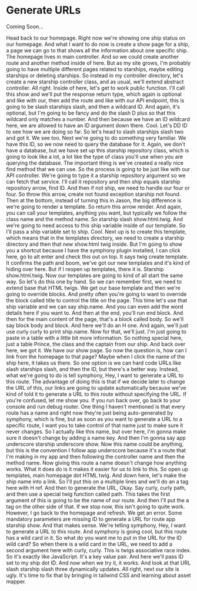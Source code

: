 # Generate URLs

Coming Soon...

Head back to our homepage. Right now we're showing one ship status on our homepage. And what I want to do now is create a show page for a ship, a page we can go to that shows all the information about one specific ship. The homepage lives in main controller. And so we could create another route and another method inside of here. But as my site grows, I'm probably going to have multiple different pages related to starships, maybe editing starships or deleting starships. So instead in my controller directory, let's create a new starship controller class, and as usual, we'll extend abstract controller. All right. Inside of here, let's get to work public function. I'll call this show and we'll put the response return type, which again is optional and like with our, then add the route and like with our API endpoint, this is going to be slash starships slash, and then a wildcard ID. And again, it's optional, but I'm going to be fancy and do the slash D plus so that this wildcard only matches a number. And then because we have an ID wildcard here, we are allowed to have an ID argument down there. Cool. Let's DD ID to see how we are doing so far. So let's head to slash starships slash two and got it. We see too. Next we're going to do something very familiar. We have this ID, so we now need to query the database for it. Again, we don't have a database, but we have set up this starship repository class, which is going to look like a lot, a lot like the type of class you'll use when you are querying the database. The important thing is we've created a really nice find method that we can use. So the process is going to be just like with our API controller. We're going to type it a starship repository argument so we can fetch that service. I'll call it repository and then ship equals starship repository arrow, find ID. And then if not ship, we need to handle our four or four. So throw this arrow, create not found exception starship not found. Then at the bottom, instead of turning this in Jason, the big difference is we're going to render a template. So return this arrow render.  And again, you can call your templates, anything you want, but typically we follow the class name and the method name. So starship slash show.html.twig. And we're going to need access to this ship variable inside of our template. So I'll pass a ship variable set to ship. Cool. Next up is to create this template, which means that in the templates directory, we need to create a starship directory and then that new show.html twig inside. But I'm going to show you a shortcut because I have the symphony plugin installed, I can click here, go to alt enter and check this out on top. It says twig create template. It confirms the path and boom, we've got our new templates and it's kind of hiding over here. But if I reopen up templates, there it is. Starship show.html.twig. Now our templates are going to kind of all start the same way. So let's do this one by hand. So we can remember first, we need to extend base that HTML twigs. We get our base template and then we're going to override blocks.  And pretty often you're going to want to override the block called title to control the title on the page. This time let's use that ship variable and we can say ship.name. And you can even add the word details here if you want to. And then at the end, you'll run end block. And then for the main content of the page, that's a block called body. So we'll say block body and block. And here we'll do an H one. And again, we'll just use curly curly to print ship.name. Now for that, we'll just. I'm just going to paste in a table with a little bit more information. So nothing special here, just a table Prince, the class and the captain from our ship. And back over here, we got it. We have our show page. So now the question is, how can I link from the homepage to that page? Maybe when I click the name of the ship here, it takes us there. So one option is we can hard code URLs like slash starships slash, and then the ID, but there's a better way.  Instead, what we're going to do is tell symphony, Hey, I want to generate a URL to this route. The advantage of doing this is that if we decide later to change the URL of this, our links are going to update automatically because we've kind of told it to generate a URL to this route without specifying the URL. If you're confused, let me show you. If you run back over, go back to your console and run debug router. One thing I haven't mentioned is that every route has a name and right now they're just being auto-generated by symphony, which is fine, but as soon as you want to generate a URL to a specific route, I want you to take control of that name just to make sure it never changes. So I actually like this name, but over here, I'm gonna make sure it doesn't change by adding a name key. And then I'm gonna say app underscore starship underscore show. Now this name could be anything, but this is the convention I follow app underscore because it's a route that I'm making in my app and then following the controller name and then the method name. Now giving this route a name doesn't change how anything works.  What it does do is it makes it easier for us to link to this. So open up templates, main homepage dot HTML twig. And down here, let's make the ship name into a link. So I'll put this on a multiple lines and we'll do an a tag here with H ref. And then to generate the URL, Okay. Say curly, curly path, and then use a special twig function called path. This takes the first argument of this is going to be the name of our route. And then I'll put the a tag on the other side of that. If we stop now, this isn't going to quite work. However, I go back to the homepage and refresh. We get an error. Some mandatory parameters are missing ID to generate a URL for route app starship show. And that makes sense. We're telling symphony, Hey, I want to generate a URL to this route. And symphony is going cool, but this route has a wild card in it. So what do you want me to put in the URL for the ID wild card?  So when there is a wild card in the URL, we need to add a second argument here with curly, curly. This is twigs associative race index. So it's exactly like JavaScript. It's a key value pair. And here we'll pass ID set to my ship dot ID. And now when we try it, it works. And look at that URL slash starship slash three dynamically updates. All right, next our site is ugly. It's time to fix that by bringing in tailwind CSS and learning about asset mapper.
